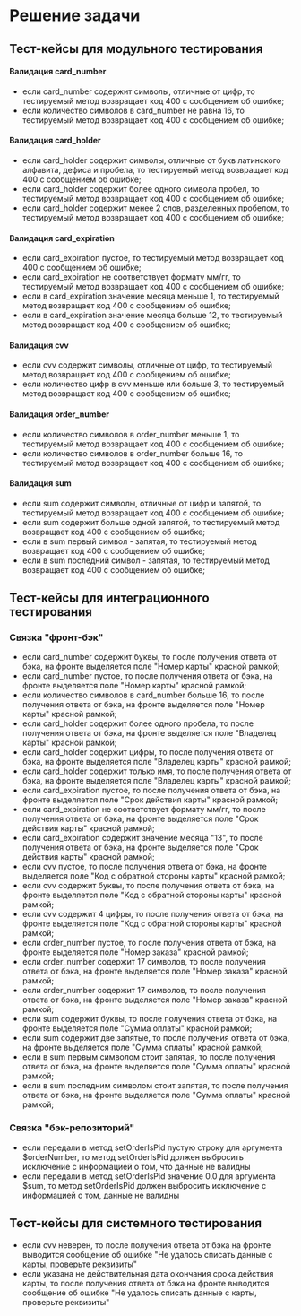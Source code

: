 # Решение задачи

## Тест-кейсы для модульного тестирования

#### Валидация card_number
- если card_number содержит символы, отличные от цифр, то тестируемый метод возвращает код 400 с сообщением об ошибке;
- если количество символов в card_number не равна 16, то тестируемый метод возвращает код 400 с сообщением об ошибке;

#### Валидация card_holder
- если card_holder содержит символы, отличные от букв латинского алфавита, дефиса и пробела, то тестируемый метод возвращает код 400 с сообщением об ошибке;
- если card_holder содержит более одного символа пробел, то тестируемый метод возвращает код 400 с сообщением об ошибке;
- если card_holder содержит менее 2 слов, разделенных пробелом, то тестируемый метод возвращает код 400 с сообщением об ошибке;

#### Валидация card_expiration
- если card_expiration пустое, то тестируемый метод возвращает код 400 с сообщением об ошибке;
- если card_expiration не соответствует формату мм/гг, то тестируемый метод возвращает код 400 с сообщением об ошибке;
- если в card_expiration значение месяца меньше 1, то тестируемый метод возвращает код 400 с сообщением об ошибке;
- если в card_expiration значение месяца больше 12, то тестируемый метод возвращает код 400 с сообщением об ошибке;

#### Валидация cvv
- если cvv содержит символы, отличные от цифр, то тестируемый метод возвращает код 400 с сообщением об ошибке;
- если количество цифр в cvv меньше или больше 3, то тестируемый метод возвращает код 400 с сообщением об ошибке;

#### Валидация order_number
- если количество символов в order_number меньше 1, то тестируемый метод возвращает код 400 с сообщением об ошибке;
- если количество символов в order_number больше 16, то тестируемый метод возвращает код 400 с сообщением об ошибке;

#### Валидация sum
- если sum содержит символы, отличные от цифр и запятой, то тестируемый метод возвращает код 400 с сообщением об ошибке;
- если sum содержит больше одной запятой, то тестируемый метод возвращает код 400 с сообщением об ошибке;
- если в sum первый символ - запятая, то тестируемый метод возвращает код 400 с сообщением об ошибке;
- если в sum последний символ - запятая, то тестируемый метод возвращает код 400 с сообщением об ошибке;

## Тест-кейсы для интеграционного тестирования

### Связка "фронт-бэк"
- если card_number содержит буквы, то после получения ответа от бэка, на фронте выделяется поле "Номер карты" красной рамкой;
- если card_number пустое, то после получения ответа от бэка, на фронте выделяется поле "Номер карты" красной рамкой;
- если количество символов в card_number больше 16, то после получения ответа от бэка, на фронте выделяется поле "Номер карты" красной рамкой;
- если card_holder содержит более одного пробела, то после получения ответа от бэка, на фронте выделяется поле "Владелец карты" красной рамкой;
- если card_holder содержит цифры, то после получения ответа от бэка, на фронте выделяется поле "Владелец карты" красной рамкой;
- если card_holder содержит только имя, то после получения ответа от бэка, на фронте выделяется поле "Владелец карты" красной рамкой;
- если card_expiration пустое, то после получения ответа от бэка, на фронте выделяется поле "Срок действия карты" красной рамкой;
- если card_expiration не соответствует формату мм/гг, то после получения ответа от бэка, на фронте выделяется поле "Срок действия карты" красной рамкой;
- если card_expiration содержит значение месяца "13", то после получения ответа от бэка, на фронте выделяется поле "Срок действия карты" красной рамкой;
- если cvv пустое, то после получения ответа от бэка, на фронте выделяется поле "Код с обратной стороны карты" красной рамкой;
- если cvv содержит буквы, то после получения ответа от бэка, на фронте выделяется поле "Код с обратной стороны карты" красной рамкой;
- если cvv содержит 4 цифры, то после получения ответа от бэка, на фронте выделяется поле "Код с обратной стороны карты" красной рамкой;
- если order_number пустое, то после получения ответа от бэка, на фронте выделяется поле "Номер заказа" красной рамкой;
- если order_number содержит 17 символов, то после получения ответа от бэка, на фронте выделяется поле "Номер заказа" красной рамкой;
- если order_number содержит 17 символов, то после получения ответа от бэка, на фронте выделяется поле "Номер заказа" красной рамкой;
- если sum содержит буквы, то после получения ответа от бэка, на фронте выделяется поле "Сумма оплаты" красной рамкой;
- если sum содержит две запятые, то после получения ответа от бэка, на фронте выделяется поле "Сумма оплаты" красной рамкой;
- если в sum первым символом стоит запятая, то после получения ответа от бэка, на фронте выделяется поле "Сумма оплаты" красной рамкой;
- если в sum последним символом стоит запятая, то после получения ответа от бэка, на фронте выделяется поле "Сумма оплаты" красной рамкой;

### Связка "бэк-репозиторий"
- если передали в метод setOrderIsPid пустую строку для аргумента $orderNumber, то метод setOrderIsPid должен выбросить исключение с информацией о том, что данные не валидны
- если передали в метод setOrderIsPid значение 0.0 для аргумента $sum, то метод setOrderIsPid должен выбросить исключение с информацией о том, данные не валидны

## Тест-кейсы для системного тестирования
- если cvv неверен, то после получения ответа от бэка на фронте выводится сообщение об ошибке "Не удалось списать данные с карты, проверьте реквизиты"
- если указана не действительная дата окончания срока действия карты, то после получения ответа от бэка на фронте выводится сообщение об ошибке "Не удалось списать данные с карты, проверьте реквизиты"
